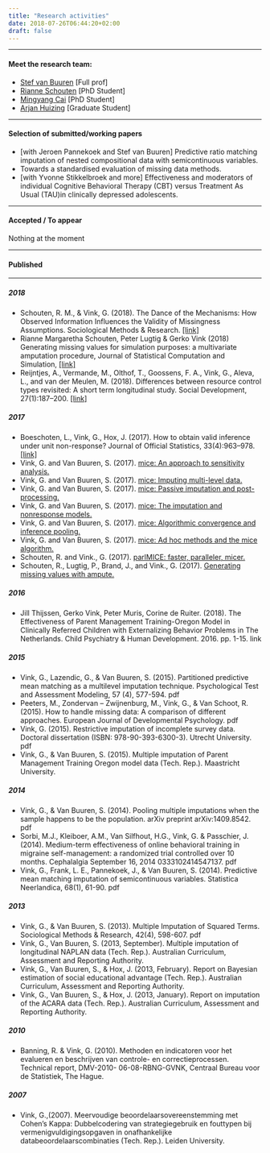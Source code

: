 ```yaml
---
title: "Research activities"
date: 2018-07-26T06:44:20+02:00
draft: false
---
```


---

#### Meet the research team:
- [Stef van Buuren](www.stefvanbuuren.name) [Full prof]
- [Rianne Schouten](https://rianneschouten.github.io) [PhD Student]
- [Mingyang Cai](https://www.uu.nl/staff/mcai) [PhD Student]
- [Arjan Huizing](https://github.com/ArjanHuizing) [Graduate Student]

---

#### Selection of submitted/working papers
- [with Jeroen Pannekoek and Stef van Buuren] Predictive ratio matching imputation of nested compositional data with semicontinuous variables.
- Towards a standardised evaluation of missing data methods.
- [with Yvonne Stikkelbroek and more] Effectiveness and moderators of  individual Cognitive Behavioral Therapy (CBT) versus Treatment As Usual (TAU)in clinically depressed adolescents.

---

#### Accepted / To appear

Nothing at the moment

---

#### Published

---

##### 2018
- Schouten, R. M., & Vink, G. (2018). The Dance of the Mechanisms: How Observed Information Influences the Validity of Missingness Assumptions. Sociological Methods & Research. [[link]](https://doi.org/10.1177/0049124118799376)
- Rianne Margaretha Schouten, Peter Lugtig & Gerko Vink (2018) Generating missing values for simulation purposes: a multivariate amputation procedure, Journal of Statistical Computation and Simulation, [[link]](https://doi.org/10.1080/00949655.2018.1491577)
- Reijntjes, A., Vermande, M., Olthof, T., Goossens, F. A., Vink, G., Aleva, L., and van der Meulen, M. (2018). Differences between resource control types revisited: A short term longitudinal study. Social Development, 27(1):187–200. [[link]](http://onlinelibrary.wiley.com/doi/10.1111/sode.12257/full)

##### 2017
- Boeschoten, L., Vink, G., Hox, J. (2017). How to obtain valid inference under unit non-response? Journal of Official Statistics, 33(4):963–978. [[link]](https://www.degruyter.com/downloadpdf/j/jos.2017.33.issue-4/jos-2017-0045/jos-2017-0045.pdf)
- Vink, G. and Van Buuren, S. (2017). [mice: An approach to sensitivity analysis.](https://gerkovink.github.io/miceVignettes/Sensitivity_analysis/Sensitivity_analysis.html)
- Vink, G. and Van Buuren, S. (2017). [mice: Imputing multi-level data.](https://gerkovink.github.io/miceVignettes/Multi_level/Multi_level_data.html)
- Vink, G. and Van Buuren, S. (2017). [mice: Passive imputation and post- processing.](https://gerkovink.github.io/miceVignettes/Passive_Post_processing/Passive_imputation_post_processing.html)
- Vink, G. and Van Buuren, S. (2017). [mice: The imputation and nonresponse models.](https://gerkovink.github.io/miceVignettes/Missingness_inspection/Missingness_inspection.html)
- Vink, G. and Van Buuren, S. (2017). [mice: Algorithmic convergence and inference pooling.](https://gerkovink.github.io/miceVignettes/Convergence_pooling/Convergence_and_pooling.html)
- Vink, G. and Van Buuren, S. (2017). [mice: Ad hoc methods and the mice algorithm.](https://gerkovink.github.io/miceVignettes/Ad_hoc_and_mice/Ad_hoc_methods.html)
- Schouten, R. and Vink., G. (2017). [parlMICE: faster, paralleler, micer.](https://gerkovink.github.io/parlMICE/Vignette_parlMICE.html)
- Schouten, R., Lugtig, P., Brand, J., and Vink., G. (2017). [Generating missing values with ampute.](https://github.com/RianneSchouten/mice/tree/master/vignettes.)

##### 2016
- Jill Thijssen, Gerko Vink, Peter Muris, Corine de Ruiter. (2018). The Effectiveness of Parent Management Training-Oregon Model in Clinically Referred Children with Externalizing Behavior Problems in The Netherlands. Child Psychiatry & Human Development. 2016. pp. 1-15. link

##### 2015
- Vink, G., Lazendic, G., & Van Buuren, S. (2015). Partitioned predictive mean matching as a multilevel imputation technique. Psychological Test and Assessment Modeling, 57 (4), 577-594. pdf
- Peeters, M., Zondervan – Zwijnenburg, M., Vink, G., & Van Schoot, R. (2015). How to handle missing data: A comparison of different approaches. European Journal of Developmental Psychology. pdf
- Vink, G. (2015). Restrictive imputation of incomplete survey data. Doctoral dissertation (ISBN: 978-90-393-6300-3). Utrecht University. pdf
- Vink, G., & Van Buuren, S. (2015). Multiple imputation of Parent Management Training Oregon model data (Tech. Rep.). Maastricht University.

##### 2014
- Vink, G., & Van Buuren, S. (2014). Pooling multiple imputations when the sample happens to be the population. arXiv preprint arXiv:1409.8542. pdf
- Sorbi, M.J., Kleiboer, A.M., Van Silfhout, H.G., Vink, G. & Passchier, J. (2014). Medium-term effectiveness of online behavioral training in migraine self-management: a randomized trial controlled over 10 months. Cephalalgia September 16, 2014 0333102414547137. pdf
- Vink, G., Frank, L. E., Pannekoek, J., & Van Buuren, S. (2014). Predictive mean matching imputation of semicontinuous variables. Statistica Neerlandica, 68(1), 61-90. pdf

##### 2013
- Vink, G., & Van Buuren, S. (2013). Multiple Imputation of Squared Terms. Sociological Methods & Research, 42(4), 598-607. pdf
- Vink, G., Van Buuren, S. (2013, September). Multiple imputation of longitudinal NAPLAN data (Tech. Rep.). Australian Curriculum, Assessment and Reporting Authority.
- Vink, G., Van Buuren, S., & Hox, J. (2013, February). Report on Bayesian estimation of social educational advantage (Tech. Rep.). Australian Curriculum, Assessment and Reporting Authority.
- Vink, G., Van Buuren, S., & Hox, J. (2013, January). Report on imputation of the ACARA data (Tech. Rep.). Australian Curriculum, Assessment and Reporting Authority.

##### 2010
- Banning, R. & Vink, G. (2010). Methoden en indicatoren voor het evalueren en beschrijven van controle- en correctieprocessen. Technical report, DMV-2010- 06-08-RBNG-GVNK, Centraal Bureau voor de Statistiek, The Hague.

##### 2007
- Vink, G.,(2007). Meervoudige beoordelaarsovereenstemming met Cohen’s Kappa: Dubbelcodering van strategiegebruik en fouttypen bij vermenigvuldigingsopgaven in onafhankelijke databeoordelaarscombinaties (Tech. Rep.). Leiden University.
